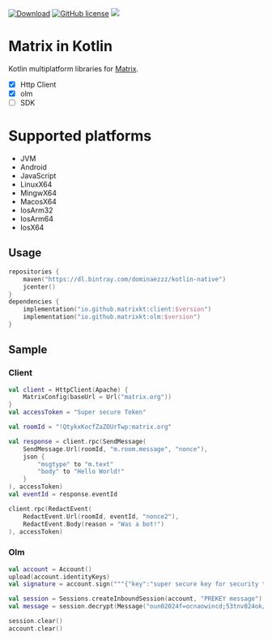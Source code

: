 [![Download](https://api.bintray.com/packages/dominaezzz/kotlin-native/matrix-kt/images/download.svg)](https://bintray.com/dominaezzz/kotlin-native/matrix-kt/_latestVersion)
[![GitHub license](https://img.shields.io/badge/license-Apache%20License%202.0-blue.svg?style=flat)](https://www.apache.org/licenses/LICENSE-2.0)
[![](https://github.com/Dominaezzz/matrix-kt/workflows/Build/badge.svg)](https://github.com/Dominaezzz/matrix-kt/actions)

# Matrix in Kotlin

Kotlin multiplatform libraries for [Matrix](https://matrix.org/).
- [x] Http Client
- [x] olm
- [ ] SDK

# Supported platforms
- JVM
- Android
- JavaScript
- LinuxX64
- MingwX64
- MacosX64
- IosArm32
- IosArm64
- IosX64


## Usage
```kotlin
repositories {
    maven("https://dl.bintray.com/dominaezzz/kotlin-native")
    jcenter()
}
dependencies {
    implementation("io.github.matrixkt:client:$version")
    implementation("io.github.matrixkt:olm:$version")
}
```

## Sample
### Client
```kotlin
val client = HttpClient(Apache) {
    MatrixConfig(baseUrl = Url("matrix.org"))
}
val accessToken = "Super secure Token"

val roomId = "!QtykxKocfZaZOUrTwp:matrix.org"

val response = client.rpc(SendMessage(
    SendMessage.Url(roomId, "m.room.message", "nonce"),
    json {
        "msgtype" to "m.text"
        "body" to "Hello World!"
    }
), accessToken)
val eventId = response.eventId

client.rpc(RedactEvent(
    RedactEvent.Url(roomId, eventId, "nonce2"),
    RedactEvent.Body(reason = "Was a bot!")
), accessToken)
```

### Olm
```kotlin
val account = Account()
upload(account.identityKeys)
val signature = account.sign("""{"key":"super secure key for security things"}""")

val session = Sessions.createInboundSession(account, "PREKEY message")
val message = session.decrypt(Message("oun02024f=ocnaowincd;53tnv024ok/7u", 0))

session.clear()
account.clear()
```
